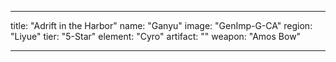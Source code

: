 ---

title: "Adrift in the Harbor"
name: "Ganyu"
image: "GenImp-G-CA"
region: "Liyue"
tier: "5-Star"
element: "Cyro"
artifact: ""
weapon: "Amos Bow"

---